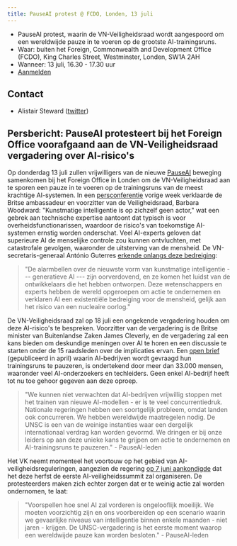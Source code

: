 ```yaml
---
title: PauseAI protest @ FCDO, Londen, 13 juli
---
```


- PauseAI protest, waarin de VN-Veiligheidsraad wordt aangespoord om een wereldwijde pauze in te voeren op de grootste AI-trainingsruns.
- Waar: buiten het Foreign, Commonwealth and Development Office (FCDO), King Charles Street, Westminster, Londen, SW1A 2AH
- Wanneer: 13 juli, 16.30 - 17.30 uur
- [Aanmelden](https://docs.google.com/forms/d/e/1FAIpQLSfW_E_Q92EEdv6AwHdsEbyR66tOUByo-wFrc3SU4zIL6HTjxw/viewform?usp%253Dsf_link)

## Contact

- Alistair Steward ([twitter](https://twitter.com/alistair___s))

## Persbericht: PauseAI protesteert bij het Foreign Office voorafgaand aan de VN-Veiligheidsraad vergadering over AI-risico's

Op donderdag 13 juli zullen vrijwilligers van de nieuwe [PauseAI](http://pauseai.info/) beweging samenkomen bij het Foreign Office in Londen om de VN-Veiligheidsraad aan te sporen een pauze in te voeren op de trainingsruns van de meest krachtige AI-systemen. In een [persconferentie](https://youtu.be/USap-tFrTDc?t=3235) vorige week verklaarde de Britse ambassadeur en voorzitter van de Veiligheidsraad, Barbara Woodward: "Kunstmatige intelligentie is op zichzelf geen actor," wat een gebrek aan technische expertise aantoont dat typisch is voor overheidsfunctionarissen, waardoor de risico's van toekomstige AI-systemen ernstig worden onderschat. Veel AI-experts geloven dat superieure AI de menselijke controle zou kunnen ontvluchten, met catastrofale gevolgen, waaronder de uitsterving van de mensheid. De VN-secretaris-generaal António Guterres [erkende onlangs deze bedreiging](https://press.un.org/en/2023/sgsm21832.doc.htm):

> "De alarmbellen over de nieuwste vorm van kunstmatige intelligentie --- generatieve AI --- zijn oorverdovend, en ze komen het luidst van de ontwikkelaars die het hebben ontworpen. Deze wetenschappers en experts hebben de wereld opgeroepen om actie te ondernemen en verklaren AI een existentiële bedreiging voor de mensheid, gelijk aan het risico van een nucleaire oorlog."

De VN-Veiligheidsraad zal op 18 juli een ongekende vergadering houden om deze AI-risico's te bespreken. Voorzitter van de vergadering is de Britse minister van Buitenlandse Zaken James Cleverly, en de vergadering zal een kans bieden om deskundige meningen over AI te horen en een discussie te starten onder de 15 raadsleden over de implicaties ervan. Een [open brief](https://futureoflife.org/open-letter/pause-giant-ai-experiments/) (gepubliceerd in april) waarin AI-bedrijven wordt gevraagd hun trainingsruns te pauzeren, is ondertekend door meer dan 33.000 mensen, waaronder veel AI-onderzoekers en techleiders. Geen enkel AI-bedrijf heeft tot nu toe gehoor gegeven aan deze oproep.

> "We kunnen niet verwachten dat AI-bedrijven vrijwillig stoppen met het trainen van nieuwe AI-modellen - er is te veel concurrentiedruk. Nationale regeringen hebben een soortgelijk probleem, omdat landen ook concurreren. We hebben wereldwijde maatregelen nodig. De UNSC is een van de weinige instanties waar een dergelijk internationaal verdrag kan worden gevormd. We dringen er bij onze leiders op aan deze unieke kans te grijpen om actie te ondernemen en AI-trainingsruns te pauzeren." - PauseAI-leden

Het VK neemt momenteel het voortouw op het gebied van AI-veiligheidsreguleringen, aangezien de regering [op 7 juni aankondigde](https://www.gov.uk/government/news/uk-to-host-first-global-summit-on-artificial-intelligence) dat het deze herfst de eerste AI-veiligheidssummit zal organiseren. De protesteerders maken zich echter zorgen dat er te weinig actie zal worden ondernomen, te laat:

> "Voorspellen hoe snel AI zal vorderen is ongelooflijk moeilijk. We moeten voorzichtig zijn en ons voorbereiden op een scenario waarin we gevaarlijke niveaus van intelligentie binnen enkele maanden - niet jaren - krijgen. De UNSC-vergadering is het eerste moment waarop een wereldwijde pauze kan worden besloten." - PauseAI-leden

